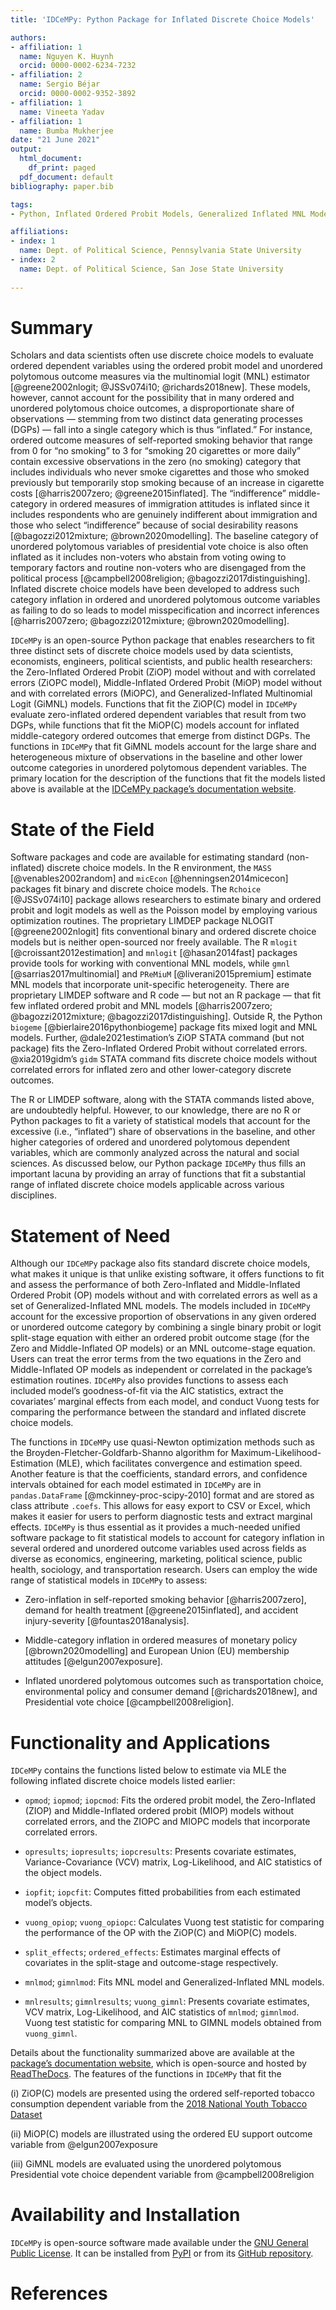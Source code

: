 ```yaml
---
title: 'IDCeMPy: Python Package for Inflated Discrete Choice Models'

authors:
- affiliation: 1
  name: Nguyen K. Huynh
  orcid: 0000-0002-6234-7232
- affiliation: 2
  name: Sergio Béjar
  orcid: 0000-0002-9352-3892
- affiliation: 1
  name: Vineeta Yadav
- affiliation: 1
  name: Bumba Mukherjee
date: "21 June 2021"
output:
  html_document:
    df_print: paged
  pdf_document: default
bibliography: paper.bib

tags:
- Python, Inflated Ordered Probit Models, Generalized Inflated MNL Models

affiliations:
- index: 1
  name: Dept. of Political Science, Pennsylvania State University
- index: 2
  name: Dept. of Political Science, San Jose State University
  
---
```

# Summary

Scholars and data scientists often use discrete choice models to evaluate ordered dependent variables using the ordered probit model and unordered polytomous outcome measures via the multinomial logit (MNL) estimator [@greene2002nlogit; @JSSv074i10; @richards2018new]. These models, however, cannot account for the possibility that in many ordered and unordered polytomous choice outcomes, a disproportionate share of observations — stemming from two distinct data generating processes (DGPs) — fall into a single category which is thus “inflated.” For instance, ordered outcome measures of self-reported smoking behavior that range from 0 for “no smoking” to 3 for “smoking 20 cigarettes or more daily” contain excessive observations in the zero (no smoking) category that includes individuals who never smoke cigarettes and those who smoked previously but temporarily stop smoking because of an increase in cigarette costs [@harris2007zero; @greene2015inflated]. The “indifference” middle-category in ordered measures of immigration attitudes is inflated since it includes respondents who are genuinely indifferent about immigration and those who select “indifference” because of social desirability reasons [@bagozzi2012mixture; @brown2020modelling]. The baseline category of unordered polytomous variables of presidential vote choice is also often inflated as it includes non-voters who abstain from voting owing to temporary factors and routine non-voters who are disengaged from the political process [@campbell2008religion; @bagozzi2017distinguishing].  Inflated discrete choice models have been developed to address such category inflation in ordered and unordered polytomous outcome variables as failing to do so leads to model misspecification and incorrect inferences [@harris2007zero; @bagozzi2012mixture; @brown2020modelling].

`IDCeMPy` is an open-source Python package that enables researchers to fit three distinct sets of discrete choice models used by data scientists, economists, engineers, political scientists, and public health researchers: the Zero-Inflated Ordered Probit (ZiOP) model without and with correlated errors (ZiOPC model), Middle-Inflated Ordered Probit (MiOP) model without and with correlated errors (MiOPC), and Generalized-Inflated Multinomial Logit (GiMNL) models. Functions that fit the ZiOP(C) model in `IDCeMPy` evaluate zero-inflated ordered dependent variables that result from two DGPs, while functions that fit the MiOP(C) models account for inflated middle-category ordered outcomes that emerge from distinct DGPs. The functions in `IDCeMPy` that fit GiMNL models account for the large share and heterogeneous mixture of observations in the baseline and other lower outcome categories in unordered polytomous dependent variables. The primary location for the description of the functions that fit the models listed above is available at the [IDCeMPy package’s documentation website](https://idcempy.readthedocs.io/en/latest/).

# State of the Field

Software packages and code are available for estimating standard (non-inflated) discrete choice models. In the R environment, the `MASS` [@venables2002random] and `micEcon` [@henningsen2014micecon] packages fit binary and discrete choice models. The `Rchoice` [@JSSv074i10] package allows researchers to estimate binary and ordered probit and logit models as well as the Poisson model by employing various optimization routines. The proprietary LIMDEP package NLOGIT [@greene2002nlogit] fits conventional binary and ordered discrete choice models but is neither open-sourced nor freely available. The R `mlogit` [@croissant2012estimation] and `mnlogit` [@hasan2014fast] packages provide tools for working with conventional MNL models, while `gmnl` [@sarrias2017multinomial] and `PReMiuM` [@liverani2015premium] estimate MNL models that incorporate unit-specific heterogeneity. There are proprietary LIMDEP software and R code — but not an R package — that fit few inflated ordered probit and MNL models [@harris2007zero; @bagozzi2012mixture; @bagozzi2017distinguishing]. Outside R, the Python `biogeme` [@bierlaire2016pythonbiogeme] package fits mixed logit and MNL models. Further, @dale2021estimation’s ZiOP STATA command (but not package) fits the Zero-Inflated Ordered Probit without correlated errors. @xia2019gidm’s `gidm` STATA command fits discrete choice models without correlated errors for inflated zero and other lower-category discrete outcomes. 

The R or LIMDEP software, along with the STATA commands listed above, are undoubtedly helpful. However, to our knowledge, there are no R or Python packages to fit a variety of statistical models that account for the excessive (i.e., “inflated”) share of observations in the baseline, and other higher categories of ordered and unordered polytomous dependent variables, which are commonly analyzed across the natural and social sciences. As discussed below, our Python package `IDCeMPy` thus fills an important lacuna by providing an array of functions that fit a substantial range of inflated discrete choice models applicable across various disciplines.

# Statement of Need 

Although our `IDCeMPy` package also fits standard discrete choice models, what makes it unique is that unlike existing software, it offers functions to fit and assess the performance of both Zero-Inflated and Middle-Inflated Ordered Probit (OP) models without and with correlated errors as well as a set of Generalized-Inflated MNL models. The models included in `IDCeMPy` account for the excessive proportion of observations in any given ordered or unordered outcome category by combining a single binary probit or logit split-stage equation with either an ordered probit outcome stage (for the Zero and Middle-Inflated OP models) or an MNL outcome-stage equation. Users can treat the error terms from the two equations in the Zero and Middle-Inflated OP models as independent or correlated in the package’s estimation routines. `IDCeMPy` also provides functions to assess each included model’s goodness-of-fit via the AIC statistics, extract the covariates’ marginal effects from each model, and conduct Vuong tests for comparing the performance between the standard and inflated discrete choice models. 

The functions in `IDCeMPy` use quasi-Newton optimization methods such as the Broyden-Fletcher-Goldfarb-Shanno algorithm for Maximum-Likelihood-Estimation (MLE), which facilitates convergence and estimation speed. Another feature is that the coefficients, standard errors, and confidence intervals obtained for each model estimated in `IDCeMPy` are in `pandas.DataFrame` [@mckinney-proc-scipy-2010] format and are stored as class attribute `.coefs`. This allows for easy export to CSV or Excel, which makes it easier for users to perform diagnostic tests and extract marginal effects. `IDCeMPy` is thus essential as it provides a much-needed unified software package to fit statistical models to account for category inflation in several ordered and unordered outcome variables used across fields as diverse as economics, engineering, marketing, political science, public health, sociology, and transportation research. Users can employ the wide range of statistical models in `IDCeMPy` to assess:

- Zero-inflation in self-reported smoking behavior [@harris2007zero], demand for health treatment [@greene2015inflated], and accident injury-severity [@fountas2018analysis].

- Middle-category inflation in ordered measures of monetary policy [@brown2020modelling] and European Union (EU) membership attitudes [@elgun2007exposure].

- Inflated unordered polytomous outcomes such as transportation choice, environmental policy and consumer demand [@richards2018new], and Presidential vote choice [@campbell2008religion].

# Functionality and Applications

`IDCeMPy` contains the functions listed below to estimate via MLE the following inflated discrete choice models listed earlier:

* `opmod`; `iopmod`; `iopcmod`: Fits the ordered probit model, the Zero-Inflated (ZIOP) and Middle-Inflated ordered probit (MIOP) models without correlated errors, and the ZIOPC and MIOPC models that incorporate correlated errors.

* `opresults`; `iopresults`; `iopcresults`: Presents covariate estimates, Variance-Covariance (VCV) matrix, Log-Likelihood, and AIC statistics of the object models.

* `iopfit`; `iopcfit`: Computes fitted probabilities from each estimated model’s objects.

* `vuong_opiop`; `vuong_opiopc`: Calculates Vuong test statistic for comparing the performance of the OP with the ZiOP(C) and MiOP(C) models.

* `split_effects`; `ordered_effects`: Estimates marginal effects of covariates in the split-stage and outcome-stage respectively. 

* `mnlmod`; `gimnlmod`: Fits MNL model and Generalized-Inflated MNL models.

* `mnlresults`; `gimnlresults`; `vuong_gimnl`: Presents covariate estimates, VCV matrix, Log-Likelihood, and AIC statistics of `mnlmod`; `gimnlmod`. Vuong test statistic for comparing MNL to GIMNL models obtained from `vuong_gimnl`. 


Details about the functionality summarized above are available at the [package’s documentation website](https://idcempy.readthedocs.io/en/latest/), which is open-source and hosted by [ReadTheDocs](https://readthedocs.org/). The features of the functions in `IDCeMPy` that fit the 

(i)	ZiOP(C) models are presented using the ordered self-reported tobacco consumption dependent variable from the [2018 National
Youth Tobacco Dataset](https://www.cdc.gov/tobacco/data_statistics/surveys/nyts/index.htm) 

(ii)	MiOP(C) models are illustrated using the ordered EU support outcome variable from @elgun2007exposure 

(iii)	GiMNL models are evaluated using the unordered polytomous Presidential vote choice dependent variable from @campbell2008religion 


# Availability and Installation

`IDCeMPy` is open-source software made available under the [GNU General Public License](https://www.gnu.org/licenses/gpl-3.0). It can be installed from [PyPI](https://pypi.org/project/idcempy/) or from its [GitHub repository](https://github.com/hknd23/idcempy). 

# References
